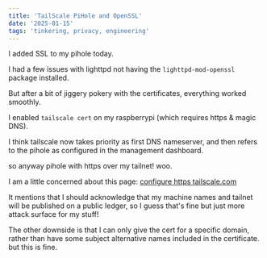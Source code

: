 ```yaml
---
title: 'TailScale PiHole and OpenSSL'
date: '2025-01-15'
tags: 'tinkering, privacy, engineering'
---
```


I added SSL to my pihole today.

I had a few issues with lighttpd not having the `lighttpd-mod-openssl` package installed.

But after a bit of jiggery pokery with the certificates, everything worked smoothly.

I enabled `tailscale cert` on my raspberrypi (which requires https & magic DNS).

I think tailscale now takes priority as first DNS nameserver, and then refers to the pihole as configured in the management dashboard.

so anyway pihole with https over my tailnet! woo.

I am a little concerned about this page: [configure https tailscale.com](https://tailscale.com/kb/1153/enabling-https#view-certificate-status)

It mentions that I should acknowledge that my machine names and tailnet will be published on a public ledger, so I guess that's fine but just more attack surface for my stuff!

The other downside is that I can only give the cert for a specific domain, rather than have some subject alternative names included in the certificate. but this is fine.


